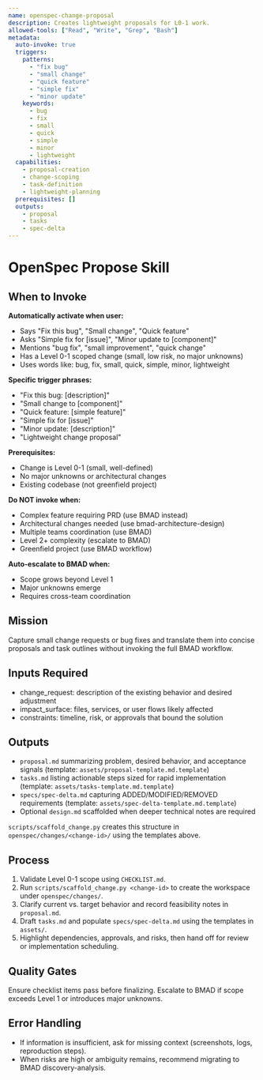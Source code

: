 ```yaml
---
name: openspec-change-proposal
description: Creates lightweight proposals for L0-1 work.
allowed-tools: ["Read", "Write", "Grep", "Bash"]
metadata:
  auto-invoke: true
  triggers:
    patterns:
      - "fix bug"
      - "small change"
      - "quick feature"
      - "simple fix"
      - "minor update"
    keywords:
      - bug
      - fix
      - small
      - quick
      - simple
      - minor
      - lightweight
  capabilities:
    - proposal-creation
    - change-scoping
    - task-definition
    - lightweight-planning
  prerequisites: []
  outputs:
    - proposal
    - tasks
    - spec-delta
---
```


# OpenSpec Propose Skill

## When to Invoke

**Automatically activate when user:**
- Says "Fix this bug", "Small change", "Quick feature"
- Asks "Simple fix for [issue]", "Minor update to [component]"
- Mentions "bug fix", "small improvement", "quick change"
- Has a Level 0-1 scoped change (small, low risk, no major unknowns)
- Uses words like: bug, fix, small, quick, simple, minor, lightweight

**Specific trigger phrases:**
- "Fix this bug: [description]"
- "Small change to [component]"
- "Quick feature: [simple feature]"
- "Simple fix for [issue]"
- "Minor update: [description]"
- "Lightweight change proposal"

**Prerequisites:**
- Change is Level 0-1 (small, well-defined)
- No major unknowns or architectural changes
- Existing codebase (not greenfield project)

**Do NOT invoke when:**
- Complex feature requiring PRD (use BMAD instead)
- Architectural changes needed (use bmad-architecture-design)
- Multiple teams coordination (use BMAD)
- Level 2+ complexity (escalate to BMAD)
- Greenfield project (use BMAD workflow)

**Auto-escalate to BMAD when:**
- Scope grows beyond Level 1
- Major unknowns emerge
- Requires cross-team coordination

## Mission
Capture small change requests or bug fixes and translate them into concise proposals and task outlines without invoking the full BMAD workflow.

## Inputs Required
- change_request: description of the existing behavior and desired adjustment
- impact_surface: files, services, or user flows likely affected
- constraints: timeline, risk, or approvals that bound the solution

## Outputs
- `proposal.md` summarizing problem, desired behavior, and acceptance signals (template: `assets/proposal-template.md.template`)
- `tasks.md` listing actionable steps sized for rapid implementation (template: `assets/tasks-template.md.template`)
- `specs/spec-delta.md` capturing ADDED/MODIFIED/REMOVED requirements (template: `assets/spec-delta-template.md.template`)
- Optional `design.md` scaffolded when deeper technical notes are required

`scripts/scaffold_change.py` creates this structure in `openspec/changes/<change-id>/` using the templates above.

## Process
1. Validate Level 0-1 scope using `CHECKLIST.md`.
2. Run `scripts/scaffold_change.py <change-id>` to create the workspace under `openspec/changes/`.
3. Clarify current vs. target behavior and record feasibility notes in `proposal.md`.
4. Draft `tasks.md` and populate `specs/spec-delta.md` using the templates in `assets/`.
5. Highlight dependencies, approvals, and risks, then hand off for review or implementation scheduling.

## Quality Gates
Ensure checklist items pass before finalizing. Escalate to BMAD if scope exceeds Level 1 or introduces major unknowns.

## Error Handling
- If information is insufficient, ask for missing context (screenshots, logs, reproduction steps).
- When risks are high or ambiguity remains, recommend migrating to BMAD discovery-analysis.
